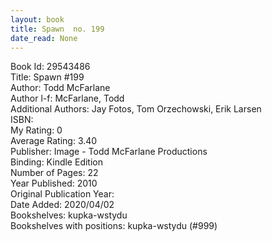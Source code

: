 ```yaml
---
layout: book
title: Spawn  no. 199
date_read: None
---
```


Book Id: 29543486<br />
Title: Spawn #199<br />
Author: Todd McFarlane<br />
Author l-f: McFarlane, Todd<br />
Additional Authors: Jay Fotos, Tom Orzechowski, Erik Larsen<br />
ISBN: <br />
My Rating: 0<br />
Average Rating: 3.40<br />
Publisher: Image - Todd McFarlane Productions<br />
Binding: Kindle Edition<br />
Number of Pages: 22<br />
Year Published: 2010<br />
Original Publication Year: <br />
Date Added: 2020/04/02<br />
Bookshelves: kupka-wstydu<br />
Bookshelves with positions: kupka-wstydu (#999)<br />

